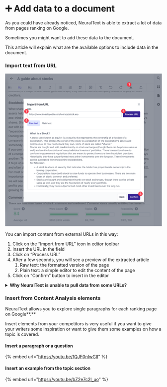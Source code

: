 # ➕ Add data to a document

As you could have already noticed, NeuralText is able to extract a lot of data from pages ranking on Google.

Sometimes you might want to add these data to the document.

This article will explain what are the available options to include data in the document.

### Import text from URL

![](<../../.gitbook/assets/image (20).png>)

You can import content from external URLs in this way:

1. Click on the “Import from URL” icon in editor toolbar
2. Insert the URL in the field
3. Click on “Process URL”
4. After a few seconds, you will see a preview of the extracted article
   1. Raw text: the formatted version of the page
   2. Plain text: a simple editor to edit the content of the page
5. Click on “Confirm” button to insert in the editor

<details>

<summary><strong>Why NeuralText is unable to pull data from some URLs?</strong></summary>

Although are doing our best to extract the text content from competitor pages as possible, sometimes we cannot get the data we need.

Below are a few reasons why this might be the case:

* **Several pages lack enough text content.** We use heading tags to evaluate if a page has enough text content to be considered useful to the user. Our extraction algorithms tend to consider the main content of a page, removing all the boilerplate (navbar, sidebar and footer links etc.).
* Blocked Page - Some websites block third parties from programmatically accessing the contents of their site.
* Unstructured Content - There are many parts of a website that aren't part of the main content. For instance, a navigation bar, footer, sidebar, or any advertisements. Whenever we extract content from a page we try to get rid of these unimportant elements. When the page structure looks confusing to our system, it can mean we are unable to identify the content, and therefore can't extract the text from a page.

We are continuously improving our extraction engine. If you need some help, don’t hesitate to contact our friendly support.

</details>

### Insert from Content Analysis elements

NeuralText allows you to explore single paragraphs for each ranking page on Google**.**

Insert elements from your competitors is very useful if you want to give your writers some inspiration or want to give them some examples on how a topic is covered.

#### Insert a paragraph or a question

{% embed url="https://youtu.be/fQJF0nIwGII" %}

#### Insert an example from the topic section

{% embed url="https://youtu.be/bZ2e7c2I_uo" %}
